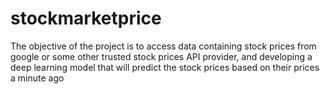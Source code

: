 # stockmarketprice
The objective of the project is to access data containing stock prices from google or some other trusted stock prices API provider, and developing a deep learning model that will predict the stock prices based on their prices a minute ago
